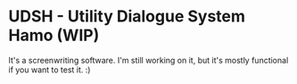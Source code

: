 # UDSH - Utility Dialogue System Hamo (WIP)
It's a screenwriting software. I'm still working on it, but it's mostly functional if you want to test it. :)
